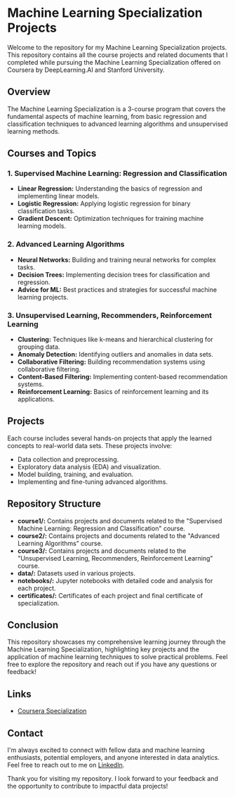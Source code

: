 # Machine Learning Specialization Projects

Welcome to the repository for my Machine Learning Specialization projects. This repository contains all the course projects and related documents that I completed while pursuing the Machine Learning Specialization offered on Coursera by DeepLearning.AI and Stanford University.


## Overview
The Machine Learning Specialization is a 3-course program that covers the fundamental aspects of machine learning, from basic regression and classification techniques to advanced learning algorithms and unsupervised learning methods.


## Courses and Topics
### 1. Supervised Machine Learning: Regression and Classification
* **Linear Regression:** Understanding the basics of regression and implementing linear models.
* **Logistic Regression:** Applying logistic regression for binary classification tasks.
* **Gradient Descent:** Optimization techniques for training machine learning models.

### 2. Advanced Learning Algorithms
* **Neural Networks:** Building and training neural networks for complex tasks.
* **Decision Trees:** Implementing decision trees for classification and regression.
* **Advice for ML:** Best practices and strategies for successful machine learning projects.

### 3. Unsupervised Learning, Recommenders, Reinforcement Learning
* **Clustering:** Techniques like k-means and hierarchical clustering for grouping data.
* **Anomaly Detection:** Identifying outliers and anomalies in data sets.
* **Collaborative Filtering:** Building recommendation systems using collaborative filtering.
* **Content-Based Filtering:** Implementing content-based recommendation systems.
* **Reinforcement Learning:** Basics of reinforcement learning and its applications.


## Projects
Each course includes several hands-on projects that apply the learned concepts to real-world data sets. These projects involve:
* Data collection and preprocessing.
* Exploratory data analysis (EDA) and visualization.
* Model building, training, and evaluation.
* Implementing and fine-tuning advanced algorithms.


## Repository Structure
* **course1/:** Contains projects and documents related to the "Supervised Machine Learning: Regression and Classification" course.
* **course2/:** Contains projects and documents related to the "Advanced Learning Algorithms" course.
* **course3/:** Contains projects and documents related to the "Unsupervised Learning, Recommenders, Reinforcement Learning" course.
* **data/:** Datasets used in various projects.
* **notebooks/:** Jupyter notebooks with detailed code and analysis for each project.
* **certificates/:** Certificates of each project and final certificate of specialization.


## Conclusion
This repository showcases my comprehensive learning journey through the Machine Learning Specialization, highlighting key projects and the application of machine learning techniques to solve practical problems. Feel free to explore the repository and reach out if you have any questions or feedback!


## Links
* [Coursera Specialization](https://www.coursera.org/specializations/machine-learning-introduction)


## Contact
I'm always excited to connect with fellow data and machine learning enthusiasts, potential employers, and anyone interested in data analytics. Feel free to reach out to me on [LinkedIn](https://www.linkedin.com/in/chintan-patel2251/).

Thank you for visiting my repository. I look forward to your feedback and the opportunity to contribute to impactful data projects!
